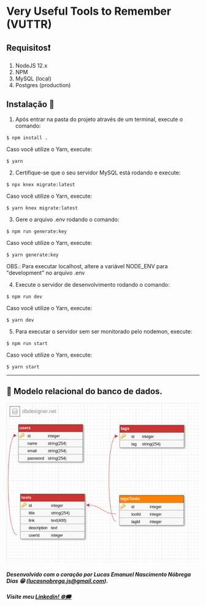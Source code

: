 # Very Useful Tools to Remember (VUTTR)

## Requisitos❗

1. NodeJS 12.x
2. NPM 
3. MySQL (local)
4. Postgres (production)

## Instalação 📝

1. Após entrar na pasta do projeto através de um terminal, execute o comando:

```
$ npm install .
```

Caso você utilize o Yarn, execute:

```
$ yarn
```

2. Certifique-se que o seu servidor MySQL está rodando e execute:

```
$ npx knex migrate:latest
```

Caso você utilize o Yarn, execute:

```
$ yarn knex migrate:latest
```

3. Gere o arquivo .env rodando o comando:

```
$ npm run generate:key
```

Caso você utilize o Yarn, execute:

```
$ yarn generate:key
```

OBS.: Para executar localhost, altere a variável NODE_ENV para "development" no arquivo .env


4. Execute o servidor de desenvolvimento rodando o comando:

```
$ npm run dev
```

Caso você utilize o Yarn, execute:

```
$ yarn dev
```

5. Para executar o servidor sem ser monitorado pelo nodemon, execute:

```
$ npm run start
```

Caso você utilize o Yarn, execute:

```
$ yarn start
```

<hr/>

## 💾 Modelo relacional do banco de dados.
![GitHub Logo](https://raw.githubusercontent.com/lucasemn1/vuttr/master/public/database_model.png)

##### Desenvolvido com o coração por Lucas Emanuel Nascimento Nóbrega Dias 😁 (lucasnobrega.js@gmail.com).
##### Visite meu [Linkedin! 🌐🗯](https://www.linkedin.com/in/lucas-emn/) 